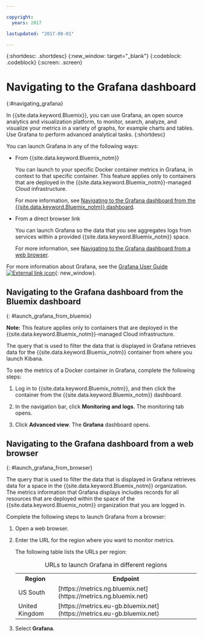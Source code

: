 ```yaml
---

copyright:
  years: 2017

lastupdated: "2017-08-01"

---
```



{:shortdesc: .shortdesc}
{:new_window: target="_blank"}
{:codeblock: .codeblock}
{:screen: .screen}

# Navigating to the Grafana dashboard
{:#navigating_grafana}

In {{site.data.keyword.Bluemix}}, you can use Grafana, an open source analytics and visualization platform, to monitor, search, analyze, and visualize your metrics in a variety of graphs, for example charts and tables. Use Grafana to perform advanced analytical tasks.
{:shortdesc}

You can launch Grafana in any of the following ways:

* From {{site.data.keyword.Bluemix_notm}}

    You can launch to your specific Docker container metrics in Grafana, in context to that specific container. This feature applies only to containers that are deployed in the {{site.data.keyword.Bluemix_notm}}-managed Cloud infrastructure. 
    
    For more information, see [Navigating to the Grafana dashboard from the {{site.data.keyword.Bluemix_notm}} 
    dashboard](navigating_grafana.html#launch_grafana_from_bluemix).

* From a direct browser link

    You can launch Grafana so the data that you see aggregates logs from services within a provided {{site.data.keyword.Bluemix_notm}} space.
    
    For more information, see [Navigating to the Grafana dashboard from a web browser](navigating_grafana.html#launch_grafana_from_browser).
    
For more information about Grafana, see the [Grafana User Guide ![External link icon](../../../icons/launch-glyph.svg "External link icon")](http://docs.grafana.org/guides/getting_started/){: new_window}.


##  Navigating to the Grafana dashboard from the Bluemix dashboard
{: #launch_grafana_from_bluemix}

**Note:** This feature applies only to containers that are deployed in the {{site.data.keyword.Bluemix_notm}}-managed Cloud infrastructure. 

The query that is used to filter the data that is displayed in Grafana retrieves data for the {{site.data.keyword.Bluemix_notm}} container from where you launch Kibana. 

To see the metrics of a Docker container in Grafana, complete the following steps:

1. Log in to {{site.data.keyword.Bluemix_notm}}, and then click the container from the {{site.data.keyword.Bluemix_notm}} dashboard. 
    
2. In the navigation bar, click **Monitoring and logs**. The monitoring tab opens. 
    
3. Click **Advanced view**. The **Grafana** dashboard opens.


##  Navigating to the Grafana dashboard from a web browser
{: #launch_grafana_from_browser}

The query that is used to filter the data that is displayed in Grafana retrieves data for a space in the {{site.data.keyword.Bluemix_notm}} organization. The metrics information that Grafana displays includes records for all resources that are deployed within the space of the {{site.data.keyword.Bluemix_notm}} organization that you are logged in.

Complete the following steps to launch Grafana from a browser:

1. Open a web browser. 
2. Enter the URL for the region where you want to monitor metrics. 

    The following table lists the URLs per region:
	<table>
      <caption>URLs to launch Grafana in different regions</caption>
      <tr>
        <th>Region</th>
	    <th>Endpoint</th>
      </tr>
      <tr>
        <td>US South</td>
    	<td>[https://metrics.ng.bluemix.net](https://metrics.ng.bluemix.net)</td>
      </tr>
      <tr>
        <td>United Kingdom</td>
	    <td>[https://metrics.eu-gb.bluemix.net](https://metrics.eu-gb.bluemix.net)</td>
      </tr>
    </table>
	
2. Select **Grafana**.
     

